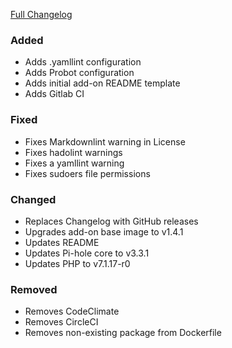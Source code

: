 [Full Changelog][changelog]

### Added

- Adds .yamllint configuration
- Adds Probot configuration
- Adds initial add-on README template
- Adds Gitlab CI

### Fixed

- Fixes Markdownlint warning in License
- Fixes hadolint warnings
- Fixes a yamllint warning
- Fixes sudoers file permissions

### Changed

- Replaces Changelog with GitHub releases
- Upgrades add-on base image to v1.4.1
- Updates README
- Updates Pi-hole core to v3.3.1
- Updates PHP to v7.1.17-r0

### Removed

- Removes CodeClimate
- Removes CircleCI
- Removes non-existing package from Dockerfile

[changelog]: https://github.com/hassio-addons/addon-pi-hole/compare/v1.0.1...v1.1.0